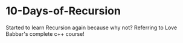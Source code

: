 # 10-Days-of-Recursion

Started to learn Recursion again because why not?
Referring to Love Babbar's complete c++ course!
